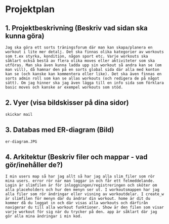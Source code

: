 # Projektplan

## 1. Projektbeskrivning (Beskriv vad sidan ska kunna göra)
    Jag ska göra ett sorts träningsforum där man kan skapa/planera en workout i lite mer detalj. Det ska finnas olika kategorier av workouts som t.ex styrka, kondition, någon sport etc. Varje workouts ska såklart också bestå av flera olika moves eller aktiviteter som ska utföras. Man ska även kunna ladda upp sin workout så andra kan se (om man vill), då hamnar den på en sorts global sida där alla med konton kan se (och kanske kan kommentera eller like). Det ska även finnas en sorts admin roll som kan se allas workouts (och redigera de på något sätt). Om jag hinner ska jag även lägga till en info sida som förklara basic moves och kanske ar exempel workouts som stöd.

## 2. Vyer (visa bildskisser på dina sidor)
    skickar mail
## 3. Databas med ER-diagram (Bild)
    er-diagram.JPG
## 4. Arkitektur (Beskriv filer och mappar - vad gör/inehåller de?)
    I min users map så har jag allt så har jag alla slim_filer som rör mina users. error rör när man loggar in och får ett felmeddelande. Login är slimfilen är för inloggningen/registreringen och sköter om alla placeholders och hur den menyn ser ut. I workoutsmappen har jag alla filer som rör ändringar eller visning av workoutdelar. I create_w är slimfilen för menyn där du ändrar din workout. home är dit du kommer då du loggat in och där visas alla workouts och därfirån navigerar du till alla workout funktioner. Show är den filen som visar varje workout för sig när du trycker på den. app är såklart där jag gör alla mina ändringar i min kod.
